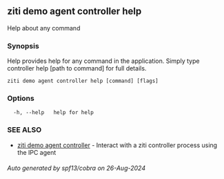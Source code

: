 ## ziti demo agent controller help

Help about any command

### Synopsis

Help provides help for any command in the application.
Simply type controller help [path to command] for full details.

```
ziti demo agent controller help [command] [flags]
```

### Options

```
  -h, --help   help for help
```

### SEE ALSO

* [ziti demo agent controller](../controller.md)	 - Interact with a ziti controller process using the IPC agent

###### Auto generated by spf13/cobra on 26-Aug-2024
